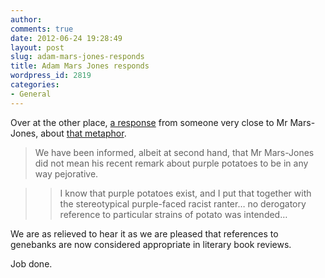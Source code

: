 ```yaml
---
author:
comments: true
date: 2012-06-24 19:28:49
layout: post
slug: adam-mars-jones-responds
title: Adam Mars Jones responds
wordpress_id: 2819
categories:
- General
---
```


Over at the other place, [a response](http://agro.biodiver.se/2012/06/purple-potato-power/) from someone very close to Mr Mars-Jones, about [that metaphor](http://jeremycherfas.net/2012/06/18/calling-adam-mars-jones/).

> We have been informed, albeit at second hand, that Mr Mars-Jones did not mean his recent remark about purple potatoes to be in any way pejorative.

>> I know that purple potatoes exist, and I put that together with the stereotypical purple-faced racist ranter… no derogatory reference to particular strains of potato was intended…

We are as relieved to hear it as we are pleased that references to genebanks are now considered appropriate in literary book reviews.

Job done.
